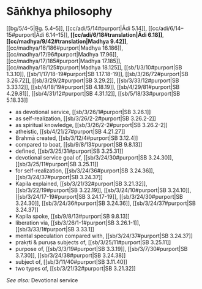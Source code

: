 # Sāṅkhya philosophy

[[bg/5/4–5|Bg. 5.4–5]], [[cc/adi/5/14#purport|Ādi 5.14]], [[cc/adi/6/14–15#purport|Ādi 6.14–15]], **[[cc/adi/6/18#translation|Ādi 6.18]]**, **[[cc/madhya/9/42#translation|Madhya 9.42]]**, [[cc/madhya/16/186#purport|Madhya 16.186]], [[cc/madhya/17/96#purport|Madhya 17.96]], [[cc/madhya/17/185#purport|Madhya 17.185]], [[cc/madhya/18/125#purport|Madhya 18.125]], [[sb/1/3/10#purport|SB 1.3.10]], [[sb/1/17/18-19#purport|SB 1.17.18-19]], [[sb/3/26/72#purport|SB 3.26.72]], [[sb/3/29/2#purport|SB 3.29.2]], [[sb/3/33/12#purport|SB 3.33.12]], [[sb/4/18/19#purport|SB 4.18.19]], [[sb/4/29/81#purport|SB 4.29.81]], [[sb/4/31/12#purport|SB 4.31.12]], [[sb/5/18/33#purport|SB 5.18.33]]

* as devotional service, [[sb/3/26/1#purport|SB 3.26.1]]
* as self-realization, [[sb/3/26/2-2#purport|SB 3.26.2-2]]
* as spiritual knowledge, [[sb/3/26/2-2#purport|SB 3.26.2-2]]
* atheistic, [[sb/4/21/27#purport|SB 4.21.27]]
* Brahmā created, [[sb/3/12/4#purport|SB 3.12.4]]
* compared to boat, [[sb/9/8/13#purport|SB 9.8.13]]
* defined, [[sb/3/25/31#purport|SB 3.25.31]]
* devotional service goal of, [[sb/3/24/30#purport|SB 3.24.30]], [[sb/3/25/11#purport|SB 3.25.11]]
* for self-realization, [[sb/3/24/36#purport|SB 3.24.36]], [[sb/3/24/37#purport|SB 3.24.37]]
* Kapila explained, [[sb/3/21/32#purport|SB 3.21.32]], [[sb/3/22/19#purport|SB 3.22.19]], [[sb/3/24/10#purport|SB 3.24.10]], [[sb/3/24/17-19#purport|SB 3.24.17-19]], [[sb/3/24/30#purport|SB 3.24.30]], [[sb/3/24/36#purport|SB 3.24.36]], [[sb/3/24/37#purport|SB 3.24.37]]
* Kapila spoke, [[sb/9/8/13#purport|SB 9.8.13]]
* liberation via, [[sb/3/26/1-1#purport|SB 3.26.1-1]], [[sb/3/33/1#purport|SB 3.33.1]]
* mental speculation compared with, [[sb/3/24/37#purport|SB 3.24.37]]
* prakṛti & puruṣa subjects of, [[sb/3/25/11#purport|SB 3.25.11]]
* purpose of, [[sb/3/3/19#purport|SB 3.3.19]], [[sb/3/7/30#purport|SB 3.7.30]], [[sb/3/24/38#purport|SB 3.24.38]]
* subject of, [[sb/3/11/40#purport|SB 3.11.40]]
* two types of, [[sb/3/21/32#purport|SB 3.21.32]]

*See also:* Devotional service
